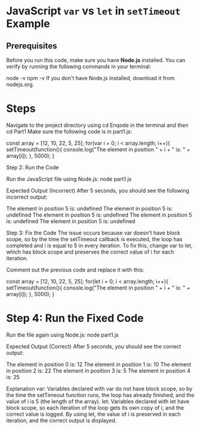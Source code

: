# JavaScript `var` vs `let` in `setTimeout` Example

## Prerequisites
Before you run this code, make sure you have **Node.js** installed. You can verify by running the following commands in your terminal:


node -v
npm -v
If you don't have Node.js installed, download it from nodejs.org.

# Steps
Navigate to the project directory using cd Enqode in the terminal and then cd Part1
Make sure the following code is in part1.js:

const array = [12, 10, 22, 5, 25];
for(var i = 0; i < array.length; i++){
    setTimeout(function(){
        console.log("The element in position " + i + " is: " + array[i]);
    }, 5000);
}

Step 2: Run the Code

Run the JavaScript file using Node.js:
node part1.js

Expected Output (Incorrect)
After 5 seconds, you should see the following incorrect output:


The element in position 5 is: undefined
The element in position 5 is: undefined
The element in position 5 is: undefined
The element in position 5 is: undefined
The element in position 5 is: undefined

Step 3: Fix the Code
The issue occurs because var doesn't have block scope, so by the time the setTimeout callback is executed, the loop has completed and i is equal to 5 in every iteration. To fix this, change var to let, which has block scope and preserves the correct value of i for each iteration.

Comment out the previous code and replace it with this:

const array = [12, 10, 22, 5, 25];
for(let i = 0; i < array.length; i++){
    setTimeout(function(){
        console.log("The element in position " + i + " is: " + array[i]);
    }, 5000);
}

# Step 4: Run the Fixed Code
Run the file again using Node.js:
node part1.js

Expected Output (Correct)
After 5 seconds, you should see the correct output:


The element in position 0 is: 12
The element in position 1 is: 10
The element in position 2 is: 22
The element in position 3 is: 5
The element in position 4 is: 25


Explanation
var: Variables declared with var do not have block scope, so by the time the setTimeout function runs, the loop has already finished, and the value of i is 5 (the length of the array).
let: Variables declared with let have block scope, so each iteration of the loop gets its own copy of i, and the correct value is logged.
By using let, the value of i is preserved in each iteration, and the correct output is displayed.